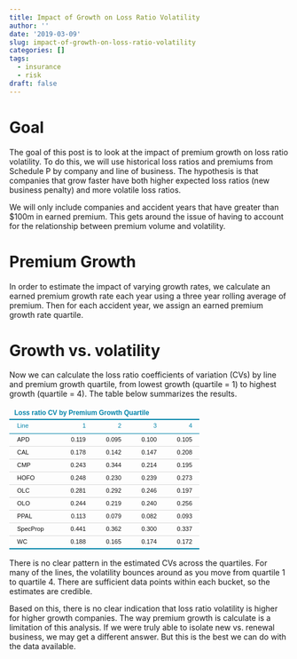 ```yaml
---
title: Impact of Growth on Loss Ratio Volatility
author: ''
date: '2019-03-09'
slug: impact-of-growth-on-loss-ratio-volatility
categories: []
tags:
  - insurance
  - risk
draft: false
---
```




# Goal

The goal of this post is to look at the impact of premium growth on loss ratio volatility. To do this, we will use historical loss ratios and premiums from Schedule P by company and line of business. The hypothesis is that companies that grow faster have both higher expected loss ratios (new business penalty) and more volatile loss ratios. 

We will only include companies and accident years that have greater than \$100m in earned premium. This gets around the issue of having to account for the relationship between premium volume and volatility. 



# Premium Growth

In order to estimate the impact of varying growth rates, we calculate an earned premium growth rate each year using a three year rolling average of premium. Then for each accident year, we assign an earned premium growth rate quartile. 



# Growth vs. volatility

Now we can calculate the loss ratio coefficients of variation (CVs) by line and premium growth quartile, from lowest growth (quartile = 1) to highest growth (quartile = 4). The table below summarizes the results. 



<!--html_preserve--><div class="tabwid"><table><thead><tr><td colspan="5" style="width:41px;height:17px;background-color:transparent;vertical-align: middle;transform: rotate(0deg);border-bottom: 2px solid rgba(0, 131, 169, 1.00);border-top: 1px solid rgba(255, 255, 255, 0.00);border-left: 1px solid rgba(255, 255, 255, 0.00);border-right: 1px solid rgba(255, 255, 255, 0.00);margin-bottom:0;margin-top:0;margin-left:0;margin-right:0;"><p style="margin:0;text-align:left;border-bottom: 0 solid rgba(0, 0, 0, 1.00);border-top: 0 solid rgba(0, 0, 0, 1.00);border-left: 0 solid rgba(0, 0, 0, 1.00);border-right: 0 solid rgba(0, 0, 0, 1.00);padding-bottom:0;padding-top:0;padding-left:0;padding-right:0;background-color:transparent;"><span style="font-family:'Arial';font-size:12px;font-weight:bold;font-style:normal;text-decoration:none;color:rgba(0, 131, 169, 1.00);background-color:transparent;">Loss ratio CV by Premium Growth Quartile</span></p></td></tr><tr><td style="width:41px;height:21px;background-color:transparent;vertical-align: middle;transform: rotate(0deg);border-bottom: 1px solid rgba(0, 131, 169, 1.00);border-top: 2px solid rgba(0, 131, 169, 1.00);border-left: 1px solid rgba(255, 255, 255, 1.00);border-right: 0 solid rgba(0, 0, 0, 1.00);margin-bottom:0;margin-top:0;margin-left:0;margin-right:0;"><p style="margin:0;text-align:left;border-bottom: 0 solid rgba(0, 0, 0, 1.00);border-top: 0 solid rgba(0, 0, 0, 1.00);border-left: 0 solid rgba(0, 0, 0, 1.00);border-right: 0 solid rgba(0, 0, 0, 1.00);padding-bottom:4px;padding-top:2px;padding-left:5px;padding-right:4px;background-color:transparent;"><span style="font-family:'Arial';font-size:11px;font-weight:normal;font-style:normal;text-decoration:none;color:rgba(0, 131, 169, 1.00);background-color:transparent;">Line</span></p></td><td style="width:27px;height:21px;background-color:transparent;vertical-align: middle;transform: rotate(0deg);border-bottom: 1px solid rgba(0, 131, 169, 1.00);border-top: 2px solid rgba(0, 131, 169, 1.00);border-left: 0 solid rgba(0, 0, 0, 1.00);border-right: 0 solid rgba(0, 0, 0, 1.00);margin-bottom:0;margin-top:0;margin-left:0;margin-right:0;"><p style="margin:0;text-align:right;border-bottom: 0 solid rgba(0, 0, 0, 1.00);border-top: 0 solid rgba(0, 0, 0, 1.00);border-left: 0 solid rgba(0, 0, 0, 1.00);border-right: 0 solid rgba(0, 0, 0, 1.00);padding-bottom:4px;padding-top:2px;padding-left:5px;padding-right:4px;background-color:transparent;"><span style="font-family:'Arial';font-size:11px;font-weight:normal;font-style:normal;text-decoration:none;color:rgba(0, 131, 169, 1.00);background-color:transparent;">1</span></p></td><td style="width:27px;height:21px;background-color:transparent;vertical-align: middle;transform: rotate(0deg);border-bottom: 1px solid rgba(0, 131, 169, 1.00);border-top: 2px solid rgba(0, 131, 169, 1.00);border-left: 0 solid rgba(0, 0, 0, 1.00);border-right: 0 solid rgba(0, 0, 0, 1.00);margin-bottom:0;margin-top:0;margin-left:0;margin-right:0;"><p style="margin:0;text-align:right;border-bottom: 0 solid rgba(0, 0, 0, 1.00);border-top: 0 solid rgba(0, 0, 0, 1.00);border-left: 0 solid rgba(0, 0, 0, 1.00);border-right: 0 solid rgba(0, 0, 0, 1.00);padding-bottom:4px;padding-top:2px;padding-left:5px;padding-right:4px;background-color:transparent;"><span style="font-family:'Arial';font-size:11px;font-weight:normal;font-style:normal;text-decoration:none;color:rgba(0, 131, 169, 1.00);background-color:transparent;">2</span></p></td><td style="width:27px;height:21px;background-color:transparent;vertical-align: middle;transform: rotate(0deg);border-bottom: 1px solid rgba(0, 131, 169, 1.00);border-top: 2px solid rgba(0, 131, 169, 1.00);border-left: 0 solid rgba(0, 0, 0, 1.00);border-right: 0 solid rgba(0, 0, 0, 1.00);margin-bottom:0;margin-top:0;margin-left:0;margin-right:0;"><p style="margin:0;text-align:right;border-bottom: 0 solid rgba(0, 0, 0, 1.00);border-top: 0 solid rgba(0, 0, 0, 1.00);border-left: 0 solid rgba(0, 0, 0, 1.00);border-right: 0 solid rgba(0, 0, 0, 1.00);padding-bottom:4px;padding-top:2px;padding-left:5px;padding-right:4px;background-color:transparent;"><span style="font-family:'Arial';font-size:11px;font-weight:normal;font-style:normal;text-decoration:none;color:rgba(0, 131, 169, 1.00);background-color:transparent;">3</span></p></td><td style="width:27px;height:21px;background-color:transparent;vertical-align: middle;transform: rotate(0deg);border-bottom: 1px solid rgba(0, 131, 169, 1.00);border-top: 2px solid rgba(0, 131, 169, 1.00);border-left: 0 solid rgba(0, 0, 0, 1.00);border-right: 1px solid rgba(255, 255, 255, 1.00);margin-bottom:0;margin-top:0;margin-left:0;margin-right:0;"><p style="margin:0;text-align:right;border-bottom: 0 solid rgba(0, 0, 0, 1.00);border-top: 0 solid rgba(0, 0, 0, 1.00);border-left: 0 solid rgba(0, 0, 0, 1.00);border-right: 0 solid rgba(0, 0, 0, 1.00);padding-bottom:4px;padding-top:2px;padding-left:5px;padding-right:4px;background-color:transparent;"><span style="font-family:'Arial';font-size:11px;font-weight:normal;font-style:normal;text-decoration:none;color:rgba(0, 131, 169, 1.00);background-color:transparent;">4</span></p></td></tr></thead><tbody><tr><td style="width:69px;height:17px;background-color:transparent;vertical-align: middle;transform: rotate(0deg);border-bottom: 1px solid rgba(217, 217, 217, 1.00);border-top: 0 solid rgba(0, 0, 0, 1.00);border-left: 1px solid rgba(255, 255, 255, 1.00);border-right: 0 solid rgba(0, 0, 0, 1.00);margin-bottom:0;margin-top:0;margin-left:0;margin-right:0;"><p style="margin:0;text-align:left;border-bottom: 0 solid rgba(0, 0, 0, 1.00);border-top: 0 solid rgba(0, 0, 0, 1.00);border-left: 0 solid rgba(0, 0, 0, 1.00);border-right: 0 solid rgba(0, 0, 0, 1.00);padding-bottom:2px;padding-top:2px;padding-left:5px;padding-right:4px;background-color:transparent;"><span style="font-family:'Arial';font-size:11px;font-weight:normal;font-style:normal;text-decoration:none;color:rgba(17, 17, 17, 1.00);background-color:transparent;">APD</span></p></td><td style="width:48px;height:17px;background-color:transparent;vertical-align: middle;transform: rotate(0deg);border-bottom: 1px solid rgba(217, 217, 217, 1.00);border-top: 0 solid rgba(0, 0, 0, 1.00);border-left: 0 solid rgba(0, 0, 0, 1.00);border-right: 0 solid rgba(0, 0, 0, 1.00);margin-bottom:0;margin-top:0;margin-left:0;margin-right:0;"><p style="margin:0;text-align:right;border-bottom: 0 solid rgba(0, 0, 0, 1.00);border-top: 0 solid rgba(0, 0, 0, 1.00);border-left: 0 solid rgba(0, 0, 0, 1.00);border-right: 0 solid rgba(0, 0, 0, 1.00);padding-bottom:2px;padding-top:2px;padding-left:5px;padding-right:4px;background-color:transparent;"><span style="font-family:'Arial';font-size:11px;font-weight:normal;font-style:normal;text-decoration:none;color:rgba(17, 17, 17, 1.00);background-color:transparent;">0.119</span></p></td><td style="width:48px;height:17px;background-color:transparent;vertical-align: middle;transform: rotate(0deg);border-bottom: 1px solid rgba(217, 217, 217, 1.00);border-top: 0 solid rgba(0, 0, 0, 1.00);border-left: 0 solid rgba(0, 0, 0, 1.00);border-right: 0 solid rgba(0, 0, 0, 1.00);margin-bottom:0;margin-top:0;margin-left:0;margin-right:0;"><p style="margin:0;text-align:right;border-bottom: 0 solid rgba(0, 0, 0, 1.00);border-top: 0 solid rgba(0, 0, 0, 1.00);border-left: 0 solid rgba(0, 0, 0, 1.00);border-right: 0 solid rgba(0, 0, 0, 1.00);padding-bottom:2px;padding-top:2px;padding-left:5px;padding-right:4px;background-color:transparent;"><span style="font-family:'Arial';font-size:11px;font-weight:normal;font-style:normal;text-decoration:none;color:rgba(17, 17, 17, 1.00);background-color:transparent;">0.095</span></p></td><td style="width:48px;height:17px;background-color:transparent;vertical-align: middle;transform: rotate(0deg);border-bottom: 1px solid rgba(217, 217, 217, 1.00);border-top: 0 solid rgba(0, 0, 0, 1.00);border-left: 0 solid rgba(0, 0, 0, 1.00);border-right: 0 solid rgba(0, 0, 0, 1.00);margin-bottom:0;margin-top:0;margin-left:0;margin-right:0;"><p style="margin:0;text-align:right;border-bottom: 0 solid rgba(0, 0, 0, 1.00);border-top: 0 solid rgba(0, 0, 0, 1.00);border-left: 0 solid rgba(0, 0, 0, 1.00);border-right: 0 solid rgba(0, 0, 0, 1.00);padding-bottom:2px;padding-top:2px;padding-left:5px;padding-right:4px;background-color:transparent;"><span style="font-family:'Arial';font-size:11px;font-weight:normal;font-style:normal;text-decoration:none;color:rgba(17, 17, 17, 1.00);background-color:transparent;">0.100</span></p></td><td style="width:48px;height:17px;background-color:transparent;vertical-align: middle;transform: rotate(0deg);border-bottom: 1px solid rgba(217, 217, 217, 1.00);border-top: 0 solid rgba(0, 0, 0, 1.00);border-left: 0 solid rgba(0, 0, 0, 1.00);border-right: 1px solid rgba(255, 255, 255, 1.00);margin-bottom:0;margin-top:0;margin-left:0;margin-right:0;"><p style="margin:0;text-align:right;border-bottom: 0 solid rgba(0, 0, 0, 1.00);border-top: 0 solid rgba(0, 0, 0, 1.00);border-left: 0 solid rgba(0, 0, 0, 1.00);border-right: 0 solid rgba(0, 0, 0, 1.00);padding-bottom:2px;padding-top:2px;padding-left:5px;padding-right:4px;background-color:transparent;"><span style="font-family:'Arial';font-size:11px;font-weight:normal;font-style:normal;text-decoration:none;color:rgba(17, 17, 17, 1.00);background-color:transparent;">0.105</span></p></td></tr><tr><td style="width:69px;height:17px;background-color:transparent;vertical-align: middle;transform: rotate(0deg);border-bottom: 1px solid rgba(217, 217, 217, 1.00);border-top: 1px solid rgba(217, 217, 217, 1.00);border-left: 1px solid rgba(255, 255, 255, 1.00);border-right: 0 solid rgba(0, 0, 0, 1.00);margin-bottom:0;margin-top:0;margin-left:0;margin-right:0;"><p style="margin:0;text-align:left;border-bottom: 0 solid rgba(0, 0, 0, 1.00);border-top: 0 solid rgba(0, 0, 0, 1.00);border-left: 0 solid rgba(0, 0, 0, 1.00);border-right: 0 solid rgba(0, 0, 0, 1.00);padding-bottom:2px;padding-top:2px;padding-left:5px;padding-right:4px;background-color:transparent;"><span style="font-family:'Arial';font-size:11px;font-weight:normal;font-style:normal;text-decoration:none;color:rgba(17, 17, 17, 1.00);background-color:transparent;">CAL</span></p></td><td style="width:48px;height:17px;background-color:transparent;vertical-align: middle;transform: rotate(0deg);border-bottom: 1px solid rgba(217, 217, 217, 1.00);border-top: 1px solid rgba(217, 217, 217, 1.00);border-left: 0 solid rgba(0, 0, 0, 1.00);border-right: 0 solid rgba(0, 0, 0, 1.00);margin-bottom:0;margin-top:0;margin-left:0;margin-right:0;"><p style="margin:0;text-align:right;border-bottom: 0 solid rgba(0, 0, 0, 1.00);border-top: 0 solid rgba(0, 0, 0, 1.00);border-left: 0 solid rgba(0, 0, 0, 1.00);border-right: 0 solid rgba(0, 0, 0, 1.00);padding-bottom:2px;padding-top:2px;padding-left:5px;padding-right:4px;background-color:transparent;"><span style="font-family:'Arial';font-size:11px;font-weight:normal;font-style:normal;text-decoration:none;color:rgba(17, 17, 17, 1.00);background-color:transparent;">0.178</span></p></td><td style="width:48px;height:17px;background-color:transparent;vertical-align: middle;transform: rotate(0deg);border-bottom: 1px solid rgba(217, 217, 217, 1.00);border-top: 1px solid rgba(217, 217, 217, 1.00);border-left: 0 solid rgba(0, 0, 0, 1.00);border-right: 0 solid rgba(0, 0, 0, 1.00);margin-bottom:0;margin-top:0;margin-left:0;margin-right:0;"><p style="margin:0;text-align:right;border-bottom: 0 solid rgba(0, 0, 0, 1.00);border-top: 0 solid rgba(0, 0, 0, 1.00);border-left: 0 solid rgba(0, 0, 0, 1.00);border-right: 0 solid rgba(0, 0, 0, 1.00);padding-bottom:2px;padding-top:2px;padding-left:5px;padding-right:4px;background-color:transparent;"><span style="font-family:'Arial';font-size:11px;font-weight:normal;font-style:normal;text-decoration:none;color:rgba(17, 17, 17, 1.00);background-color:transparent;">0.142</span></p></td><td style="width:48px;height:17px;background-color:transparent;vertical-align: middle;transform: rotate(0deg);border-bottom: 1px solid rgba(217, 217, 217, 1.00);border-top: 1px solid rgba(217, 217, 217, 1.00);border-left: 0 solid rgba(0, 0, 0, 1.00);border-right: 0 solid rgba(0, 0, 0, 1.00);margin-bottom:0;margin-top:0;margin-left:0;margin-right:0;"><p style="margin:0;text-align:right;border-bottom: 0 solid rgba(0, 0, 0, 1.00);border-top: 0 solid rgba(0, 0, 0, 1.00);border-left: 0 solid rgba(0, 0, 0, 1.00);border-right: 0 solid rgba(0, 0, 0, 1.00);padding-bottom:2px;padding-top:2px;padding-left:5px;padding-right:4px;background-color:transparent;"><span style="font-family:'Arial';font-size:11px;font-weight:normal;font-style:normal;text-decoration:none;color:rgba(17, 17, 17, 1.00);background-color:transparent;">0.147</span></p></td><td style="width:48px;height:17px;background-color:transparent;vertical-align: middle;transform: rotate(0deg);border-bottom: 1px solid rgba(217, 217, 217, 1.00);border-top: 1px solid rgba(217, 217, 217, 1.00);border-left: 0 solid rgba(0, 0, 0, 1.00);border-right: 1px solid rgba(255, 255, 255, 1.00);margin-bottom:0;margin-top:0;margin-left:0;margin-right:0;"><p style="margin:0;text-align:right;border-bottom: 0 solid rgba(0, 0, 0, 1.00);border-top: 0 solid rgba(0, 0, 0, 1.00);border-left: 0 solid rgba(0, 0, 0, 1.00);border-right: 0 solid rgba(0, 0, 0, 1.00);padding-bottom:2px;padding-top:2px;padding-left:5px;padding-right:4px;background-color:transparent;"><span style="font-family:'Arial';font-size:11px;font-weight:normal;font-style:normal;text-decoration:none;color:rgba(17, 17, 17, 1.00);background-color:transparent;">0.208</span></p></td></tr><tr><td style="width:69px;height:17px;background-color:transparent;vertical-align: middle;transform: rotate(0deg);border-bottom: 1px solid rgba(217, 217, 217, 1.00);border-top: 1px solid rgba(217, 217, 217, 1.00);border-left: 1px solid rgba(255, 255, 255, 1.00);border-right: 0 solid rgba(0, 0, 0, 1.00);margin-bottom:0;margin-top:0;margin-left:0;margin-right:0;"><p style="margin:0;text-align:left;border-bottom: 0 solid rgba(0, 0, 0, 1.00);border-top: 0 solid rgba(0, 0, 0, 1.00);border-left: 0 solid rgba(0, 0, 0, 1.00);border-right: 0 solid rgba(0, 0, 0, 1.00);padding-bottom:2px;padding-top:2px;padding-left:5px;padding-right:4px;background-color:transparent;"><span style="font-family:'Arial';font-size:11px;font-weight:normal;font-style:normal;text-decoration:none;color:rgba(17, 17, 17, 1.00);background-color:transparent;">CMP</span></p></td><td style="width:48px;height:17px;background-color:transparent;vertical-align: middle;transform: rotate(0deg);border-bottom: 1px solid rgba(217, 217, 217, 1.00);border-top: 1px solid rgba(217, 217, 217, 1.00);border-left: 0 solid rgba(0, 0, 0, 1.00);border-right: 0 solid rgba(0, 0, 0, 1.00);margin-bottom:0;margin-top:0;margin-left:0;margin-right:0;"><p style="margin:0;text-align:right;border-bottom: 0 solid rgba(0, 0, 0, 1.00);border-top: 0 solid rgba(0, 0, 0, 1.00);border-left: 0 solid rgba(0, 0, 0, 1.00);border-right: 0 solid rgba(0, 0, 0, 1.00);padding-bottom:2px;padding-top:2px;padding-left:5px;padding-right:4px;background-color:transparent;"><span style="font-family:'Arial';font-size:11px;font-weight:normal;font-style:normal;text-decoration:none;color:rgba(17, 17, 17, 1.00);background-color:transparent;">0.243</span></p></td><td style="width:48px;height:17px;background-color:transparent;vertical-align: middle;transform: rotate(0deg);border-bottom: 1px solid rgba(217, 217, 217, 1.00);border-top: 1px solid rgba(217, 217, 217, 1.00);border-left: 0 solid rgba(0, 0, 0, 1.00);border-right: 0 solid rgba(0, 0, 0, 1.00);margin-bottom:0;margin-top:0;margin-left:0;margin-right:0;"><p style="margin:0;text-align:right;border-bottom: 0 solid rgba(0, 0, 0, 1.00);border-top: 0 solid rgba(0, 0, 0, 1.00);border-left: 0 solid rgba(0, 0, 0, 1.00);border-right: 0 solid rgba(0, 0, 0, 1.00);padding-bottom:2px;padding-top:2px;padding-left:5px;padding-right:4px;background-color:transparent;"><span style="font-family:'Arial';font-size:11px;font-weight:normal;font-style:normal;text-decoration:none;color:rgba(17, 17, 17, 1.00);background-color:transparent;">0.344</span></p></td><td style="width:48px;height:17px;background-color:transparent;vertical-align: middle;transform: rotate(0deg);border-bottom: 1px solid rgba(217, 217, 217, 1.00);border-top: 1px solid rgba(217, 217, 217, 1.00);border-left: 0 solid rgba(0, 0, 0, 1.00);border-right: 0 solid rgba(0, 0, 0, 1.00);margin-bottom:0;margin-top:0;margin-left:0;margin-right:0;"><p style="margin:0;text-align:right;border-bottom: 0 solid rgba(0, 0, 0, 1.00);border-top: 0 solid rgba(0, 0, 0, 1.00);border-left: 0 solid rgba(0, 0, 0, 1.00);border-right: 0 solid rgba(0, 0, 0, 1.00);padding-bottom:2px;padding-top:2px;padding-left:5px;padding-right:4px;background-color:transparent;"><span style="font-family:'Arial';font-size:11px;font-weight:normal;font-style:normal;text-decoration:none;color:rgba(17, 17, 17, 1.00);background-color:transparent;">0.214</span></p></td><td style="width:48px;height:17px;background-color:transparent;vertical-align: middle;transform: rotate(0deg);border-bottom: 1px solid rgba(217, 217, 217, 1.00);border-top: 1px solid rgba(217, 217, 217, 1.00);border-left: 0 solid rgba(0, 0, 0, 1.00);border-right: 1px solid rgba(255, 255, 255, 1.00);margin-bottom:0;margin-top:0;margin-left:0;margin-right:0;"><p style="margin:0;text-align:right;border-bottom: 0 solid rgba(0, 0, 0, 1.00);border-top: 0 solid rgba(0, 0, 0, 1.00);border-left: 0 solid rgba(0, 0, 0, 1.00);border-right: 0 solid rgba(0, 0, 0, 1.00);padding-bottom:2px;padding-top:2px;padding-left:5px;padding-right:4px;background-color:transparent;"><span style="font-family:'Arial';font-size:11px;font-weight:normal;font-style:normal;text-decoration:none;color:rgba(17, 17, 17, 1.00);background-color:transparent;">0.195</span></p></td></tr><tr><td style="width:69px;height:17px;background-color:transparent;vertical-align: middle;transform: rotate(0deg);border-bottom: 1px solid rgba(217, 217, 217, 1.00);border-top: 1px solid rgba(217, 217, 217, 1.00);border-left: 1px solid rgba(255, 255, 255, 1.00);border-right: 0 solid rgba(0, 0, 0, 1.00);margin-bottom:0;margin-top:0;margin-left:0;margin-right:0;"><p style="margin:0;text-align:left;border-bottom: 0 solid rgba(0, 0, 0, 1.00);border-top: 0 solid rgba(0, 0, 0, 1.00);border-left: 0 solid rgba(0, 0, 0, 1.00);border-right: 0 solid rgba(0, 0, 0, 1.00);padding-bottom:2px;padding-top:2px;padding-left:5px;padding-right:4px;background-color:transparent;"><span style="font-family:'Arial';font-size:11px;font-weight:normal;font-style:normal;text-decoration:none;color:rgba(17, 17, 17, 1.00);background-color:transparent;">HOFO</span></p></td><td style="width:48px;height:17px;background-color:transparent;vertical-align: middle;transform: rotate(0deg);border-bottom: 1px solid rgba(217, 217, 217, 1.00);border-top: 1px solid rgba(217, 217, 217, 1.00);border-left: 0 solid rgba(0, 0, 0, 1.00);border-right: 0 solid rgba(0, 0, 0, 1.00);margin-bottom:0;margin-top:0;margin-left:0;margin-right:0;"><p style="margin:0;text-align:right;border-bottom: 0 solid rgba(0, 0, 0, 1.00);border-top: 0 solid rgba(0, 0, 0, 1.00);border-left: 0 solid rgba(0, 0, 0, 1.00);border-right: 0 solid rgba(0, 0, 0, 1.00);padding-bottom:2px;padding-top:2px;padding-left:5px;padding-right:4px;background-color:transparent;"><span style="font-family:'Arial';font-size:11px;font-weight:normal;font-style:normal;text-decoration:none;color:rgba(17, 17, 17, 1.00);background-color:transparent;">0.248</span></p></td><td style="width:48px;height:17px;background-color:transparent;vertical-align: middle;transform: rotate(0deg);border-bottom: 1px solid rgba(217, 217, 217, 1.00);border-top: 1px solid rgba(217, 217, 217, 1.00);border-left: 0 solid rgba(0, 0, 0, 1.00);border-right: 0 solid rgba(0, 0, 0, 1.00);margin-bottom:0;margin-top:0;margin-left:0;margin-right:0;"><p style="margin:0;text-align:right;border-bottom: 0 solid rgba(0, 0, 0, 1.00);border-top: 0 solid rgba(0, 0, 0, 1.00);border-left: 0 solid rgba(0, 0, 0, 1.00);border-right: 0 solid rgba(0, 0, 0, 1.00);padding-bottom:2px;padding-top:2px;padding-left:5px;padding-right:4px;background-color:transparent;"><span style="font-family:'Arial';font-size:11px;font-weight:normal;font-style:normal;text-decoration:none;color:rgba(17, 17, 17, 1.00);background-color:transparent;">0.230</span></p></td><td style="width:48px;height:17px;background-color:transparent;vertical-align: middle;transform: rotate(0deg);border-bottom: 1px solid rgba(217, 217, 217, 1.00);border-top: 1px solid rgba(217, 217, 217, 1.00);border-left: 0 solid rgba(0, 0, 0, 1.00);border-right: 0 solid rgba(0, 0, 0, 1.00);margin-bottom:0;margin-top:0;margin-left:0;margin-right:0;"><p style="margin:0;text-align:right;border-bottom: 0 solid rgba(0, 0, 0, 1.00);border-top: 0 solid rgba(0, 0, 0, 1.00);border-left: 0 solid rgba(0, 0, 0, 1.00);border-right: 0 solid rgba(0, 0, 0, 1.00);padding-bottom:2px;padding-top:2px;padding-left:5px;padding-right:4px;background-color:transparent;"><span style="font-family:'Arial';font-size:11px;font-weight:normal;font-style:normal;text-decoration:none;color:rgba(17, 17, 17, 1.00);background-color:transparent;">0.239</span></p></td><td style="width:48px;height:17px;background-color:transparent;vertical-align: middle;transform: rotate(0deg);border-bottom: 1px solid rgba(217, 217, 217, 1.00);border-top: 1px solid rgba(217, 217, 217, 1.00);border-left: 0 solid rgba(0, 0, 0, 1.00);border-right: 1px solid rgba(255, 255, 255, 1.00);margin-bottom:0;margin-top:0;margin-left:0;margin-right:0;"><p style="margin:0;text-align:right;border-bottom: 0 solid rgba(0, 0, 0, 1.00);border-top: 0 solid rgba(0, 0, 0, 1.00);border-left: 0 solid rgba(0, 0, 0, 1.00);border-right: 0 solid rgba(0, 0, 0, 1.00);padding-bottom:2px;padding-top:2px;padding-left:5px;padding-right:4px;background-color:transparent;"><span style="font-family:'Arial';font-size:11px;font-weight:normal;font-style:normal;text-decoration:none;color:rgba(17, 17, 17, 1.00);background-color:transparent;">0.273</span></p></td></tr><tr><td style="width:69px;height:17px;background-color:transparent;vertical-align: middle;transform: rotate(0deg);border-bottom: 1px solid rgba(217, 217, 217, 1.00);border-top: 1px solid rgba(217, 217, 217, 1.00);border-left: 1px solid rgba(255, 255, 255, 1.00);border-right: 0 solid rgba(0, 0, 0, 1.00);margin-bottom:0;margin-top:0;margin-left:0;margin-right:0;"><p style="margin:0;text-align:left;border-bottom: 0 solid rgba(0, 0, 0, 1.00);border-top: 0 solid rgba(0, 0, 0, 1.00);border-left: 0 solid rgba(0, 0, 0, 1.00);border-right: 0 solid rgba(0, 0, 0, 1.00);padding-bottom:2px;padding-top:2px;padding-left:5px;padding-right:4px;background-color:transparent;"><span style="font-family:'Arial';font-size:11px;font-weight:normal;font-style:normal;text-decoration:none;color:rgba(17, 17, 17, 1.00);background-color:transparent;">OLC</span></p></td><td style="width:48px;height:17px;background-color:transparent;vertical-align: middle;transform: rotate(0deg);border-bottom: 1px solid rgba(217, 217, 217, 1.00);border-top: 1px solid rgba(217, 217, 217, 1.00);border-left: 0 solid rgba(0, 0, 0, 1.00);border-right: 0 solid rgba(0, 0, 0, 1.00);margin-bottom:0;margin-top:0;margin-left:0;margin-right:0;"><p style="margin:0;text-align:right;border-bottom: 0 solid rgba(0, 0, 0, 1.00);border-top: 0 solid rgba(0, 0, 0, 1.00);border-left: 0 solid rgba(0, 0, 0, 1.00);border-right: 0 solid rgba(0, 0, 0, 1.00);padding-bottom:2px;padding-top:2px;padding-left:5px;padding-right:4px;background-color:transparent;"><span style="font-family:'Arial';font-size:11px;font-weight:normal;font-style:normal;text-decoration:none;color:rgba(17, 17, 17, 1.00);background-color:transparent;">0.281</span></p></td><td style="width:48px;height:17px;background-color:transparent;vertical-align: middle;transform: rotate(0deg);border-bottom: 1px solid rgba(217, 217, 217, 1.00);border-top: 1px solid rgba(217, 217, 217, 1.00);border-left: 0 solid rgba(0, 0, 0, 1.00);border-right: 0 solid rgba(0, 0, 0, 1.00);margin-bottom:0;margin-top:0;margin-left:0;margin-right:0;"><p style="margin:0;text-align:right;border-bottom: 0 solid rgba(0, 0, 0, 1.00);border-top: 0 solid rgba(0, 0, 0, 1.00);border-left: 0 solid rgba(0, 0, 0, 1.00);border-right: 0 solid rgba(0, 0, 0, 1.00);padding-bottom:2px;padding-top:2px;padding-left:5px;padding-right:4px;background-color:transparent;"><span style="font-family:'Arial';font-size:11px;font-weight:normal;font-style:normal;text-decoration:none;color:rgba(17, 17, 17, 1.00);background-color:transparent;">0.292</span></p></td><td style="width:48px;height:17px;background-color:transparent;vertical-align: middle;transform: rotate(0deg);border-bottom: 1px solid rgba(217, 217, 217, 1.00);border-top: 1px solid rgba(217, 217, 217, 1.00);border-left: 0 solid rgba(0, 0, 0, 1.00);border-right: 0 solid rgba(0, 0, 0, 1.00);margin-bottom:0;margin-top:0;margin-left:0;margin-right:0;"><p style="margin:0;text-align:right;border-bottom: 0 solid rgba(0, 0, 0, 1.00);border-top: 0 solid rgba(0, 0, 0, 1.00);border-left: 0 solid rgba(0, 0, 0, 1.00);border-right: 0 solid rgba(0, 0, 0, 1.00);padding-bottom:2px;padding-top:2px;padding-left:5px;padding-right:4px;background-color:transparent;"><span style="font-family:'Arial';font-size:11px;font-weight:normal;font-style:normal;text-decoration:none;color:rgba(17, 17, 17, 1.00);background-color:transparent;">0.246</span></p></td><td style="width:48px;height:17px;background-color:transparent;vertical-align: middle;transform: rotate(0deg);border-bottom: 1px solid rgba(217, 217, 217, 1.00);border-top: 1px solid rgba(217, 217, 217, 1.00);border-left: 0 solid rgba(0, 0, 0, 1.00);border-right: 1px solid rgba(255, 255, 255, 1.00);margin-bottom:0;margin-top:0;margin-left:0;margin-right:0;"><p style="margin:0;text-align:right;border-bottom: 0 solid rgba(0, 0, 0, 1.00);border-top: 0 solid rgba(0, 0, 0, 1.00);border-left: 0 solid rgba(0, 0, 0, 1.00);border-right: 0 solid rgba(0, 0, 0, 1.00);padding-bottom:2px;padding-top:2px;padding-left:5px;padding-right:4px;background-color:transparent;"><span style="font-family:'Arial';font-size:11px;font-weight:normal;font-style:normal;text-decoration:none;color:rgba(17, 17, 17, 1.00);background-color:transparent;">0.197</span></p></td></tr><tr><td style="width:69px;height:17px;background-color:transparent;vertical-align: middle;transform: rotate(0deg);border-bottom: 1px solid rgba(217, 217, 217, 1.00);border-top: 1px solid rgba(217, 217, 217, 1.00);border-left: 1px solid rgba(255, 255, 255, 1.00);border-right: 0 solid rgba(0, 0, 0, 1.00);margin-bottom:0;margin-top:0;margin-left:0;margin-right:0;"><p style="margin:0;text-align:left;border-bottom: 0 solid rgba(0, 0, 0, 1.00);border-top: 0 solid rgba(0, 0, 0, 1.00);border-left: 0 solid rgba(0, 0, 0, 1.00);border-right: 0 solid rgba(0, 0, 0, 1.00);padding-bottom:2px;padding-top:2px;padding-left:5px;padding-right:4px;background-color:transparent;"><span style="font-family:'Arial';font-size:11px;font-weight:normal;font-style:normal;text-decoration:none;color:rgba(17, 17, 17, 1.00);background-color:transparent;">OLO</span></p></td><td style="width:48px;height:17px;background-color:transparent;vertical-align: middle;transform: rotate(0deg);border-bottom: 1px solid rgba(217, 217, 217, 1.00);border-top: 1px solid rgba(217, 217, 217, 1.00);border-left: 0 solid rgba(0, 0, 0, 1.00);border-right: 0 solid rgba(0, 0, 0, 1.00);margin-bottom:0;margin-top:0;margin-left:0;margin-right:0;"><p style="margin:0;text-align:right;border-bottom: 0 solid rgba(0, 0, 0, 1.00);border-top: 0 solid rgba(0, 0, 0, 1.00);border-left: 0 solid rgba(0, 0, 0, 1.00);border-right: 0 solid rgba(0, 0, 0, 1.00);padding-bottom:2px;padding-top:2px;padding-left:5px;padding-right:4px;background-color:transparent;"><span style="font-family:'Arial';font-size:11px;font-weight:normal;font-style:normal;text-decoration:none;color:rgba(17, 17, 17, 1.00);background-color:transparent;">0.244</span></p></td><td style="width:48px;height:17px;background-color:transparent;vertical-align: middle;transform: rotate(0deg);border-bottom: 1px solid rgba(217, 217, 217, 1.00);border-top: 1px solid rgba(217, 217, 217, 1.00);border-left: 0 solid rgba(0, 0, 0, 1.00);border-right: 0 solid rgba(0, 0, 0, 1.00);margin-bottom:0;margin-top:0;margin-left:0;margin-right:0;"><p style="margin:0;text-align:right;border-bottom: 0 solid rgba(0, 0, 0, 1.00);border-top: 0 solid rgba(0, 0, 0, 1.00);border-left: 0 solid rgba(0, 0, 0, 1.00);border-right: 0 solid rgba(0, 0, 0, 1.00);padding-bottom:2px;padding-top:2px;padding-left:5px;padding-right:4px;background-color:transparent;"><span style="font-family:'Arial';font-size:11px;font-weight:normal;font-style:normal;text-decoration:none;color:rgba(17, 17, 17, 1.00);background-color:transparent;">0.219</span></p></td><td style="width:48px;height:17px;background-color:transparent;vertical-align: middle;transform: rotate(0deg);border-bottom: 1px solid rgba(217, 217, 217, 1.00);border-top: 1px solid rgba(217, 217, 217, 1.00);border-left: 0 solid rgba(0, 0, 0, 1.00);border-right: 0 solid rgba(0, 0, 0, 1.00);margin-bottom:0;margin-top:0;margin-left:0;margin-right:0;"><p style="margin:0;text-align:right;border-bottom: 0 solid rgba(0, 0, 0, 1.00);border-top: 0 solid rgba(0, 0, 0, 1.00);border-left: 0 solid rgba(0, 0, 0, 1.00);border-right: 0 solid rgba(0, 0, 0, 1.00);padding-bottom:2px;padding-top:2px;padding-left:5px;padding-right:4px;background-color:transparent;"><span style="font-family:'Arial';font-size:11px;font-weight:normal;font-style:normal;text-decoration:none;color:rgba(17, 17, 17, 1.00);background-color:transparent;">0.240</span></p></td><td style="width:48px;height:17px;background-color:transparent;vertical-align: middle;transform: rotate(0deg);border-bottom: 1px solid rgba(217, 217, 217, 1.00);border-top: 1px solid rgba(217, 217, 217, 1.00);border-left: 0 solid rgba(0, 0, 0, 1.00);border-right: 1px solid rgba(255, 255, 255, 1.00);margin-bottom:0;margin-top:0;margin-left:0;margin-right:0;"><p style="margin:0;text-align:right;border-bottom: 0 solid rgba(0, 0, 0, 1.00);border-top: 0 solid rgba(0, 0, 0, 1.00);border-left: 0 solid rgba(0, 0, 0, 1.00);border-right: 0 solid rgba(0, 0, 0, 1.00);padding-bottom:2px;padding-top:2px;padding-left:5px;padding-right:4px;background-color:transparent;"><span style="font-family:'Arial';font-size:11px;font-weight:normal;font-style:normal;text-decoration:none;color:rgba(17, 17, 17, 1.00);background-color:transparent;">0.256</span></p></td></tr><tr><td style="width:69px;height:17px;background-color:transparent;vertical-align: middle;transform: rotate(0deg);border-bottom: 1px solid rgba(217, 217, 217, 1.00);border-top: 1px solid rgba(217, 217, 217, 1.00);border-left: 1px solid rgba(255, 255, 255, 1.00);border-right: 0 solid rgba(0, 0, 0, 1.00);margin-bottom:0;margin-top:0;margin-left:0;margin-right:0;"><p style="margin:0;text-align:left;border-bottom: 0 solid rgba(0, 0, 0, 1.00);border-top: 0 solid rgba(0, 0, 0, 1.00);border-left: 0 solid rgba(0, 0, 0, 1.00);border-right: 0 solid rgba(0, 0, 0, 1.00);padding-bottom:2px;padding-top:2px;padding-left:5px;padding-right:4px;background-color:transparent;"><span style="font-family:'Arial';font-size:11px;font-weight:normal;font-style:normal;text-decoration:none;color:rgba(17, 17, 17, 1.00);background-color:transparent;">PPAL</span></p></td><td style="width:48px;height:17px;background-color:transparent;vertical-align: middle;transform: rotate(0deg);border-bottom: 1px solid rgba(217, 217, 217, 1.00);border-top: 1px solid rgba(217, 217, 217, 1.00);border-left: 0 solid rgba(0, 0, 0, 1.00);border-right: 0 solid rgba(0, 0, 0, 1.00);margin-bottom:0;margin-top:0;margin-left:0;margin-right:0;"><p style="margin:0;text-align:right;border-bottom: 0 solid rgba(0, 0, 0, 1.00);border-top: 0 solid rgba(0, 0, 0, 1.00);border-left: 0 solid rgba(0, 0, 0, 1.00);border-right: 0 solid rgba(0, 0, 0, 1.00);padding-bottom:2px;padding-top:2px;padding-left:5px;padding-right:4px;background-color:transparent;"><span style="font-family:'Arial';font-size:11px;font-weight:normal;font-style:normal;text-decoration:none;color:rgba(17, 17, 17, 1.00);background-color:transparent;">0.113</span></p></td><td style="width:48px;height:17px;background-color:transparent;vertical-align: middle;transform: rotate(0deg);border-bottom: 1px solid rgba(217, 217, 217, 1.00);border-top: 1px solid rgba(217, 217, 217, 1.00);border-left: 0 solid rgba(0, 0, 0, 1.00);border-right: 0 solid rgba(0, 0, 0, 1.00);margin-bottom:0;margin-top:0;margin-left:0;margin-right:0;"><p style="margin:0;text-align:right;border-bottom: 0 solid rgba(0, 0, 0, 1.00);border-top: 0 solid rgba(0, 0, 0, 1.00);border-left: 0 solid rgba(0, 0, 0, 1.00);border-right: 0 solid rgba(0, 0, 0, 1.00);padding-bottom:2px;padding-top:2px;padding-left:5px;padding-right:4px;background-color:transparent;"><span style="font-family:'Arial';font-size:11px;font-weight:normal;font-style:normal;text-decoration:none;color:rgba(17, 17, 17, 1.00);background-color:transparent;">0.079</span></p></td><td style="width:48px;height:17px;background-color:transparent;vertical-align: middle;transform: rotate(0deg);border-bottom: 1px solid rgba(217, 217, 217, 1.00);border-top: 1px solid rgba(217, 217, 217, 1.00);border-left: 0 solid rgba(0, 0, 0, 1.00);border-right: 0 solid rgba(0, 0, 0, 1.00);margin-bottom:0;margin-top:0;margin-left:0;margin-right:0;"><p style="margin:0;text-align:right;border-bottom: 0 solid rgba(0, 0, 0, 1.00);border-top: 0 solid rgba(0, 0, 0, 1.00);border-left: 0 solid rgba(0, 0, 0, 1.00);border-right: 0 solid rgba(0, 0, 0, 1.00);padding-bottom:2px;padding-top:2px;padding-left:5px;padding-right:4px;background-color:transparent;"><span style="font-family:'Arial';font-size:11px;font-weight:normal;font-style:normal;text-decoration:none;color:rgba(17, 17, 17, 1.00);background-color:transparent;">0.082</span></p></td><td style="width:48px;height:17px;background-color:transparent;vertical-align: middle;transform: rotate(0deg);border-bottom: 1px solid rgba(217, 217, 217, 1.00);border-top: 1px solid rgba(217, 217, 217, 1.00);border-left: 0 solid rgba(0, 0, 0, 1.00);border-right: 1px solid rgba(255, 255, 255, 1.00);margin-bottom:0;margin-top:0;margin-left:0;margin-right:0;"><p style="margin:0;text-align:right;border-bottom: 0 solid rgba(0, 0, 0, 1.00);border-top: 0 solid rgba(0, 0, 0, 1.00);border-left: 0 solid rgba(0, 0, 0, 1.00);border-right: 0 solid rgba(0, 0, 0, 1.00);padding-bottom:2px;padding-top:2px;padding-left:5px;padding-right:4px;background-color:transparent;"><span style="font-family:'Arial';font-size:11px;font-weight:normal;font-style:normal;text-decoration:none;color:rgba(17, 17, 17, 1.00);background-color:transparent;">0.093</span></p></td></tr><tr><td style="width:69px;height:19px;background-color:transparent;vertical-align: middle;transform: rotate(0deg);border-bottom: 1px solid rgba(217, 217, 217, 1.00);border-top: 1px solid rgba(217, 217, 217, 1.00);border-left: 1px solid rgba(255, 255, 255, 1.00);border-right: 0 solid rgba(0, 0, 0, 1.00);margin-bottom:0;margin-top:0;margin-left:0;margin-right:0;"><p style="margin:0;text-align:left;border-bottom: 0 solid rgba(0, 0, 0, 1.00);border-top: 0 solid rgba(0, 0, 0, 1.00);border-left: 0 solid rgba(0, 0, 0, 1.00);border-right: 0 solid rgba(0, 0, 0, 1.00);padding-bottom:2px;padding-top:2px;padding-left:5px;padding-right:4px;background-color:transparent;"><span style="font-family:'Arial';font-size:11px;font-weight:normal;font-style:normal;text-decoration:none;color:rgba(17, 17, 17, 1.00);background-color:transparent;">SpecProp</span></p></td><td style="width:48px;height:19px;background-color:transparent;vertical-align: middle;transform: rotate(0deg);border-bottom: 1px solid rgba(217, 217, 217, 1.00);border-top: 1px solid rgba(217, 217, 217, 1.00);border-left: 0 solid rgba(0, 0, 0, 1.00);border-right: 0 solid rgba(0, 0, 0, 1.00);margin-bottom:0;margin-top:0;margin-left:0;margin-right:0;"><p style="margin:0;text-align:right;border-bottom: 0 solid rgba(0, 0, 0, 1.00);border-top: 0 solid rgba(0, 0, 0, 1.00);border-left: 0 solid rgba(0, 0, 0, 1.00);border-right: 0 solid rgba(0, 0, 0, 1.00);padding-bottom:2px;padding-top:2px;padding-left:5px;padding-right:4px;background-color:transparent;"><span style="font-family:'Arial';font-size:11px;font-weight:normal;font-style:normal;text-decoration:none;color:rgba(17, 17, 17, 1.00);background-color:transparent;">0.441</span></p></td><td style="width:48px;height:19px;background-color:transparent;vertical-align: middle;transform: rotate(0deg);border-bottom: 1px solid rgba(217, 217, 217, 1.00);border-top: 1px solid rgba(217, 217, 217, 1.00);border-left: 0 solid rgba(0, 0, 0, 1.00);border-right: 0 solid rgba(0, 0, 0, 1.00);margin-bottom:0;margin-top:0;margin-left:0;margin-right:0;"><p style="margin:0;text-align:right;border-bottom: 0 solid rgba(0, 0, 0, 1.00);border-top: 0 solid rgba(0, 0, 0, 1.00);border-left: 0 solid rgba(0, 0, 0, 1.00);border-right: 0 solid rgba(0, 0, 0, 1.00);padding-bottom:2px;padding-top:2px;padding-left:5px;padding-right:4px;background-color:transparent;"><span style="font-family:'Arial';font-size:11px;font-weight:normal;font-style:normal;text-decoration:none;color:rgba(17, 17, 17, 1.00);background-color:transparent;">0.362</span></p></td><td style="width:48px;height:19px;background-color:transparent;vertical-align: middle;transform: rotate(0deg);border-bottom: 1px solid rgba(217, 217, 217, 1.00);border-top: 1px solid rgba(217, 217, 217, 1.00);border-left: 0 solid rgba(0, 0, 0, 1.00);border-right: 0 solid rgba(0, 0, 0, 1.00);margin-bottom:0;margin-top:0;margin-left:0;margin-right:0;"><p style="margin:0;text-align:right;border-bottom: 0 solid rgba(0, 0, 0, 1.00);border-top: 0 solid rgba(0, 0, 0, 1.00);border-left: 0 solid rgba(0, 0, 0, 1.00);border-right: 0 solid rgba(0, 0, 0, 1.00);padding-bottom:2px;padding-top:2px;padding-left:5px;padding-right:4px;background-color:transparent;"><span style="font-family:'Arial';font-size:11px;font-weight:normal;font-style:normal;text-decoration:none;color:rgba(17, 17, 17, 1.00);background-color:transparent;">0.300</span></p></td><td style="width:48px;height:19px;background-color:transparent;vertical-align: middle;transform: rotate(0deg);border-bottom: 1px solid rgba(217, 217, 217, 1.00);border-top: 1px solid rgba(217, 217, 217, 1.00);border-left: 0 solid rgba(0, 0, 0, 1.00);border-right: 1px solid rgba(255, 255, 255, 1.00);margin-bottom:0;margin-top:0;margin-left:0;margin-right:0;"><p style="margin:0;text-align:right;border-bottom: 0 solid rgba(0, 0, 0, 1.00);border-top: 0 solid rgba(0, 0, 0, 1.00);border-left: 0 solid rgba(0, 0, 0, 1.00);border-right: 0 solid rgba(0, 0, 0, 1.00);padding-bottom:2px;padding-top:2px;padding-left:5px;padding-right:4px;background-color:transparent;"><span style="font-family:'Arial';font-size:11px;font-weight:normal;font-style:normal;text-decoration:none;color:rgba(17, 17, 17, 1.00);background-color:transparent;">0.337</span></p></td></tr><tr><td style="width:69px;height:17px;background-color:transparent;vertical-align: middle;transform: rotate(0deg);border-bottom: 2px solid rgba(0, 131, 169, 1.00);border-top: 1px solid rgba(217, 217, 217, 1.00);border-left: 1px solid rgba(255, 255, 255, 1.00);border-right: 0 solid rgba(0, 0, 0, 1.00);margin-bottom:0;margin-top:0;margin-left:0;margin-right:0;"><p style="margin:0;text-align:left;border-bottom: 0 solid rgba(0, 0, 0, 1.00);border-top: 0 solid rgba(0, 0, 0, 1.00);border-left: 0 solid rgba(0, 0, 0, 1.00);border-right: 0 solid rgba(0, 0, 0, 1.00);padding-bottom:2px;padding-top:2px;padding-left:5px;padding-right:4px;background-color:transparent;"><span style="font-family:'Arial';font-size:11px;font-weight:normal;font-style:normal;text-decoration:none;color:rgba(17, 17, 17, 1.00);background-color:transparent;">WC</span></p></td><td style="width:48px;height:17px;background-color:transparent;vertical-align: middle;transform: rotate(0deg);border-bottom: 2px solid rgba(0, 131, 169, 1.00);border-top: 1px solid rgba(217, 217, 217, 1.00);border-left: 0 solid rgba(0, 0, 0, 1.00);border-right: 0 solid rgba(0, 0, 0, 1.00);margin-bottom:0;margin-top:0;margin-left:0;margin-right:0;"><p style="margin:0;text-align:right;border-bottom: 0 solid rgba(0, 0, 0, 1.00);border-top: 0 solid rgba(0, 0, 0, 1.00);border-left: 0 solid rgba(0, 0, 0, 1.00);border-right: 0 solid rgba(0, 0, 0, 1.00);padding-bottom:2px;padding-top:2px;padding-left:5px;padding-right:4px;background-color:transparent;"><span style="font-family:'Arial';font-size:11px;font-weight:normal;font-style:normal;text-decoration:none;color:rgba(17, 17, 17, 1.00);background-color:transparent;">0.188</span></p></td><td style="width:48px;height:17px;background-color:transparent;vertical-align: middle;transform: rotate(0deg);border-bottom: 2px solid rgba(0, 131, 169, 1.00);border-top: 1px solid rgba(217, 217, 217, 1.00);border-left: 0 solid rgba(0, 0, 0, 1.00);border-right: 0 solid rgba(0, 0, 0, 1.00);margin-bottom:0;margin-top:0;margin-left:0;margin-right:0;"><p style="margin:0;text-align:right;border-bottom: 0 solid rgba(0, 0, 0, 1.00);border-top: 0 solid rgba(0, 0, 0, 1.00);border-left: 0 solid rgba(0, 0, 0, 1.00);border-right: 0 solid rgba(0, 0, 0, 1.00);padding-bottom:2px;padding-top:2px;padding-left:5px;padding-right:4px;background-color:transparent;"><span style="font-family:'Arial';font-size:11px;font-weight:normal;font-style:normal;text-decoration:none;color:rgba(17, 17, 17, 1.00);background-color:transparent;">0.165</span></p></td><td style="width:48px;height:17px;background-color:transparent;vertical-align: middle;transform: rotate(0deg);border-bottom: 2px solid rgba(0, 131, 169, 1.00);border-top: 1px solid rgba(217, 217, 217, 1.00);border-left: 0 solid rgba(0, 0, 0, 1.00);border-right: 0 solid rgba(0, 0, 0, 1.00);margin-bottom:0;margin-top:0;margin-left:0;margin-right:0;"><p style="margin:0;text-align:right;border-bottom: 0 solid rgba(0, 0, 0, 1.00);border-top: 0 solid rgba(0, 0, 0, 1.00);border-left: 0 solid rgba(0, 0, 0, 1.00);border-right: 0 solid rgba(0, 0, 0, 1.00);padding-bottom:2px;padding-top:2px;padding-left:5px;padding-right:4px;background-color:transparent;"><span style="font-family:'Arial';font-size:11px;font-weight:normal;font-style:normal;text-decoration:none;color:rgba(17, 17, 17, 1.00);background-color:transparent;">0.174</span></p></td><td style="width:48px;height:17px;background-color:transparent;vertical-align: middle;transform: rotate(0deg);border-bottom: 2px solid rgba(0, 131, 169, 1.00);border-top: 1px solid rgba(217, 217, 217, 1.00);border-left: 0 solid rgba(0, 0, 0, 1.00);border-right: 1px solid rgba(255, 255, 255, 1.00);margin-bottom:0;margin-top:0;margin-left:0;margin-right:0;"><p style="margin:0;text-align:right;border-bottom: 0 solid rgba(0, 0, 0, 1.00);border-top: 0 solid rgba(0, 0, 0, 1.00);border-left: 0 solid rgba(0, 0, 0, 1.00);border-right: 0 solid rgba(0, 0, 0, 1.00);padding-bottom:2px;padding-top:2px;padding-left:5px;padding-right:4px;background-color:transparent;"><span style="font-family:'Arial';font-size:11px;font-weight:normal;font-style:normal;text-decoration:none;color:rgba(17, 17, 17, 1.00);background-color:transparent;">0.172</span></p></td></tr></tbody></table></div><!--/html_preserve-->

There is no clear pattern in the estimated CVs across the quartiles. For many of the lines, the volatility bounces around as you move from quartile 1 to quartile 4. There are sufficient data points within each bucket, so the estimates are credible.

Based on this, there is no clear indication that loss ratio volatility is higher for higher growth companies. The way premium growth is calculate is a limitation of this analysis. If we were truly able to isolate new vs. renewal business, we may get a different answer. But this is the best we can do with the data available. 


